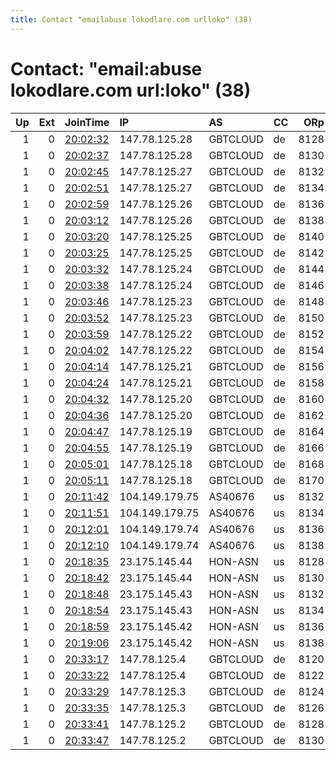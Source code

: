 ```yaml
---
title: Contact "emailabuse lokodlare.com urlloko" (38)
---
```


# Contact: "email:abuse lokodlare.com url:loko" (38)

|   Up |   Ext | JoinTime                                                                                              | IP             | AS       | CC   |   ORp |   Dirp | OS    | Version   | Nickname        |   eFamMembers |
|-----:|------:|:------------------------------------------------------------------------------------------------------|:---------------|:---------|:-----|------:|-------:|:------|:----------|:----------------|--------------:|
|    1 |     0 | [20:02:32](https://nusenu.github.io/OrNetStats/w/relay/338A73038175EDECDD3D2CED6454ED5FC3B0B1C0.html) | 147.78.125.28  | GBTCLOUD | de   |  8128 |      0 | Linux | 0.4.6.8   | gbt2USicebeer05 |            88 |
|    1 |     0 | [20:02:37](https://nusenu.github.io/OrNetStats/w/relay/47EDA8E6E0025FD170205B94C97B17B983B0FAE5.html) | 147.78.125.28  | GBTCLOUD | de   |  8130 |      0 | Linux | 0.4.6.8   | gbt2USicebeer06 |            88 |
|    1 |     0 | [20:02:45](https://nusenu.github.io/OrNetStats/w/relay/58E83CC4E2A0DCFF5846F0020E382061F403D762.html) | 147.78.125.27  | GBTCLOUD | de   |  8132 |      0 | Linux | 0.4.6.8   | gbt2USicebeer07 |            88 |
|    1 |     0 | [20:02:51](https://nusenu.github.io/OrNetStats/w/relay/EEB420BB0DE98C9F2ECCD44E631795CD6C16C06D.html) | 147.78.125.27  | GBTCLOUD | de   |  8134 |      0 | Linux | 0.4.6.8   | gbt2USicebeer08 |            88 |
|    1 |     0 | [20:02:59](https://nusenu.github.io/OrNetStats/w/relay/CA3227C9D1932C3B463209A88BE49D3892340CB9.html) | 147.78.125.26  | GBTCLOUD | de   |  8136 |      0 | Linux | 0.4.6.8   | gbt2USicebeer09 |            88 |
|    1 |     0 | [20:03:12](https://nusenu.github.io/OrNetStats/w/relay/43C4ADD8F3180AD97D990CBE611717D3DC037FB0.html) | 147.78.125.26  | GBTCLOUD | de   |  8138 |      0 | Linux | 0.4.6.8   | gbt2USicebeer10 |            88 |
|    1 |     0 | [20:03:20](https://nusenu.github.io/OrNetStats/w/relay/6654877B7DD06E95A260B607A211C892FE0AC097.html) | 147.78.125.25  | GBTCLOUD | de   |  8140 |      0 | Linux | 0.4.6.8   | gbt2USicebeer11 |            88 |
|    1 |     0 | [20:03:25](https://nusenu.github.io/OrNetStats/w/relay/FC21C1458D243555ED5A776AFBCC26E068A78299.html) | 147.78.125.25  | GBTCLOUD | de   |  8142 |      0 | Linux | 0.4.6.8   | gbt2USicebeer12 |            88 |
|    1 |     0 | [20:03:32](https://nusenu.github.io/OrNetStats/w/relay/46B0F226CBB1537BE22D168DEBBA315B45392907.html) | 147.78.125.24  | GBTCLOUD | de   |  8144 |      0 | Linux | 0.4.6.8   | gbt2USicebeer13 |            88 |
|    1 |     0 | [20:03:38](https://nusenu.github.io/OrNetStats/w/relay/DB93B1137B6A5F9B9C0EBAFB417CDE0E3A1AEEB2.html) | 147.78.125.24  | GBTCLOUD | de   |  8146 |      0 | Linux | 0.4.6.8   | gbt2USicebeer14 |            88 |
|    1 |     0 | [20:03:46](https://nusenu.github.io/OrNetStats/w/relay/8E98DC94F7FE6D36A50B0E30424345C0A99B0B1E.html) | 147.78.125.23  | GBTCLOUD | de   |  8148 |      0 | Linux | 0.4.6.8   | gbt2USicebeer15 |            88 |
|    1 |     0 | [20:03:52](https://nusenu.github.io/OrNetStats/w/relay/4F83160CDB1B1FA2A050ECF414FFC0F37E88D24A.html) | 147.78.125.23  | GBTCLOUD | de   |  8150 |      0 | Linux | 0.4.6.8   | gbt2USicebeer16 |            88 |
|    1 |     0 | [20:03:59](https://nusenu.github.io/OrNetStats/w/relay/F19139ED558316E0FF3C8F60845E38EAB3DE439D.html) | 147.78.125.22  | GBTCLOUD | de   |  8152 |      0 | Linux | 0.4.6.8   | gbt2USicebeer17 |            88 |
|    1 |     0 | [20:04:02](https://nusenu.github.io/OrNetStats/w/relay/5B197E1E96647200E8726F90EE66DCC3906431AA.html) | 147.78.125.22  | GBTCLOUD | de   |  8154 |      0 | Linux | 0.4.6.8   | gbt2USicebeer18 |            88 |
|    1 |     0 | [20:04:14](https://nusenu.github.io/OrNetStats/w/relay/087A5DAE1DBFC26A3972909F766BB0EAF9AC965F.html) | 147.78.125.21  | GBTCLOUD | de   |  8156 |      0 | Linux | 0.4.6.8   | gbt2USicebeer19 |            88 |
|    1 |     0 | [20:04:24](https://nusenu.github.io/OrNetStats/w/relay/DC8493CDEB4FC52A7AAA8B6D6D58FAF461D3819D.html) | 147.78.125.21  | GBTCLOUD | de   |  8158 |      0 | Linux | 0.4.6.8   | gbt2USicebeer20 |            88 |
|    1 |     0 | [20:04:32](https://nusenu.github.io/OrNetStats/w/relay/BC9CA4C8DD2AA11F9335B7300DEDF3268D2D14F0.html) | 147.78.125.20  | GBTCLOUD | de   |  8160 |      0 | Linux | 0.4.6.8   | gbt2USicebeer21 |            88 |
|    1 |     0 | [20:04:36](https://nusenu.github.io/OrNetStats/w/relay/19A293C92895A951DB61DF39EBD0DCD014155764.html) | 147.78.125.20  | GBTCLOUD | de   |  8162 |      0 | Linux | 0.4.6.8   | gbt2USicebeer22 |            88 |
|    1 |     0 | [20:04:47](https://nusenu.github.io/OrNetStats/w/relay/CD512B8B3105F9B70CD79A7C310BEBBB14FD7832.html) | 147.78.125.19  | GBTCLOUD | de   |  8164 |      0 | Linux | 0.4.6.8   | gbt2USicebeer23 |            88 |
|    1 |     0 | [20:04:55](https://nusenu.github.io/OrNetStats/w/relay/73FCCB305B2261E539DDBF266DF331E22B72CBE9.html) | 147.78.125.19  | GBTCLOUD | de   |  8166 |      0 | Linux | 0.4.6.8   | gbt2USicebeer24 |            88 |
|    1 |     0 | [20:05:01](https://nusenu.github.io/OrNetStats/w/relay/09F9F2DCC9E05B91DDDF0B61149719AF7A481A15.html) | 147.78.125.18  | GBTCLOUD | de   |  8168 |      0 | Linux | 0.4.6.8   | gbt2USicebeer25 |            88 |
|    1 |     0 | [20:05:11](https://nusenu.github.io/OrNetStats/w/relay/BA053C72E476C1EB9D05237D0D6A289C18FBE8E7.html) | 147.78.125.18  | GBTCLOUD | de   |  8170 |      0 | Linux | 0.4.6.8   | gbt2USicebeer26 |            88 |
|    1 |     0 | [20:11:42](https://nusenu.github.io/OrNetStats/w/relay/5BB24947EEC3E1B0F35442DCBF6C69DC13ABCF6F.html) | 104.149.179.75 | AS40676  | us   |  8132 |      0 | Linux | 0.4.6.8   | psyUSicebeer07  |            88 |
|    1 |     0 | [20:11:51](https://nusenu.github.io/OrNetStats/w/relay/3C191D25DE4BD6982B65048DC403D1B7D0D2D036.html) | 104.149.179.75 | AS40676  | us   |  8134 |      0 | Linux | 0.4.6.8   | psyUSicebeer08  |            88 |
|    1 |     0 | [20:12:01](https://nusenu.github.io/OrNetStats/w/relay/7A983DE7D1CD4AC57B1D92F0562B92B4FC433F4E.html) | 104.149.179.74 | AS40676  | us   |  8136 |      0 | Linux | 0.4.6.8   | psyUSicebeer09  |            88 |
|    1 |     0 | [20:12:10](https://nusenu.github.io/OrNetStats/w/relay/DD63F196DFBEF3C028EEB4A8E7B98AA9C1102083.html) | 104.149.179.74 | AS40676  | us   |  8138 |      0 | Linux | 0.4.6.8   | psyUSicebeer10  |            88 |
|    1 |     0 | [20:18:35](https://nusenu.github.io/OrNetStats/w/relay/AFB8A3A6164D60616310D48AFC1E429282088459.html) | 23.175.145.44  | HON-ASN  | us   |  8128 |      0 | Linux | 0.4.6.8   | hopUSicebeer05  |            88 |
|    1 |     0 | [20:18:42](https://nusenu.github.io/OrNetStats/w/relay/811C95537FA079C0063F7D7775EF7FEDEB794311.html) | 23.175.145.44  | HON-ASN  | us   |  8130 |      0 | Linux | 0.4.6.8   | hopUSicebeer06  |            88 |
|    1 |     0 | [20:18:48](https://nusenu.github.io/OrNetStats/w/relay/50934BBD36ED91459AC6C525E14DDE6B7509728F.html) | 23.175.145.43  | HON-ASN  | us   |  8132 |      0 | Linux | 0.4.6.8   | hopUSicebeer07  |            88 |
|    1 |     0 | [20:18:54](https://nusenu.github.io/OrNetStats/w/relay/18D75FE9C9B470A7560C9BEDF7ECDC5D6C23C979.html) | 23.175.145.43  | HON-ASN  | us   |  8134 |      0 | Linux | 0.4.6.8   | hopUSicebeer08  |            88 |
|    1 |     0 | [20:18:59](https://nusenu.github.io/OrNetStats/w/relay/399F99CB398A003B1FA24828BB8F0C282F1AA1B2.html) | 23.175.145.42  | HON-ASN  | us   |  8136 |      0 | Linux | 0.4.6.8   | hopUSicebeer09  |            88 |
|    1 |     0 | [20:19:06](https://nusenu.github.io/OrNetStats/w/relay/2B3C317776CA57F92050F743C206A90625DB3304.html) | 23.175.145.42  | HON-ASN  | us   |  8138 |      0 | Linux | 0.4.6.8   | hopUSicebeer10  |            88 |
|    1 |     0 | [20:33:17](https://nusenu.github.io/OrNetStats/w/relay/B220F18F08CC0E7B047BC6599440EC085F871B14.html) | 147.78.125.4   | GBTCLOUD | de   |  8120 |      0 | Linux | 0.4.6.8   | gbtUSicebeer21  |            88 |
|    1 |     0 | [20:33:22](https://nusenu.github.io/OrNetStats/w/relay/23388E5F9D7916F84FE99861349178A3BC7E0B5A.html) | 147.78.125.4   | GBTCLOUD | de   |  8122 |      0 | Linux | 0.4.6.8   | gbtUSicebeer22  |            88 |
|    1 |     0 | [20:33:29](https://nusenu.github.io/OrNetStats/w/relay/9869386074B215934264AF2F97A80C1E1D6729BD.html) | 147.78.125.3   | GBTCLOUD | de   |  8124 |      0 | Linux | 0.4.6.8   | gbtUSicebeer23  |            88 |
|    1 |     0 | [20:33:35](https://nusenu.github.io/OrNetStats/w/relay/510A04CBB9C410FC57F585AB1D8DB45C0AD9CF1B.html) | 147.78.125.3   | GBTCLOUD | de   |  8126 |      0 | Linux | 0.4.6.8   | gbtUSicebeer24  |            88 |
|    1 |     0 | [20:33:41](https://nusenu.github.io/OrNetStats/w/relay/6F724785BBC912A1CE876587064E868EE54C1A18.html) | 147.78.125.2   | GBTCLOUD | de   |  8128 |      0 | Linux | 0.4.6.8   | gbtUSicebeer25  |            88 |
|    1 |     0 | [20:33:47](https://nusenu.github.io/OrNetStats/w/relay/1F2EC0DB59ED988CB017A802980A242215631DEB.html) | 147.78.125.2   | GBTCLOUD | de   |  8130 |      0 | Linux | 0.4.6.8   | gbtUSicebeer26  |            88 |
